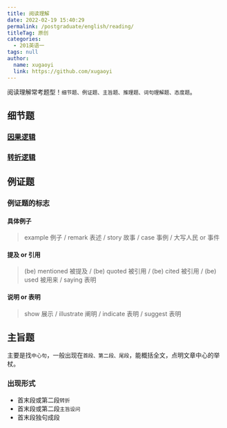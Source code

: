 ```yaml
---
title: 阅读理解
date: 2022-02-19 15:40:29
permalink: /postgraduate/english/reading/
titleTag: 原创
categories: 
  - 201英语一
tags: null
author: 
  name: xugaoyi
  link: https://github.com/xugaoyi
---
```

阅读理解常考题型！`细节题、例证题、主旨题、推理题、词句理解题、态度题`。
<!-- more -->
## 细节题
### [因果逻辑](02.因果逻辑.md)
### [转折逻辑](03.转折逻辑.md)
## 例证题
### 例证题的标志
#### 具体例子
> example 例子 / remark 表述 / story 故事 / case 事例 / 大写人民 or 事件

#### 提及 or 引用
> (be) mentioned 被提及 / (be) quoted 被引用 / (be) cited 被引用 / (be) used 被用来 / saying 表明

#### 说明 or 表明
> show 展示 / illustrate 阐明 / indicate 表明 / suggest 表明

## 主旨题
主要是找`中心句`，一般出现在`首段、第二段、尾段`，能概括全文，点明文章中心的举杖。
### 出现形式
* 首末段或第二段`转折`
* 首末段或第二段`主旨设问`
* 首末段独句成段